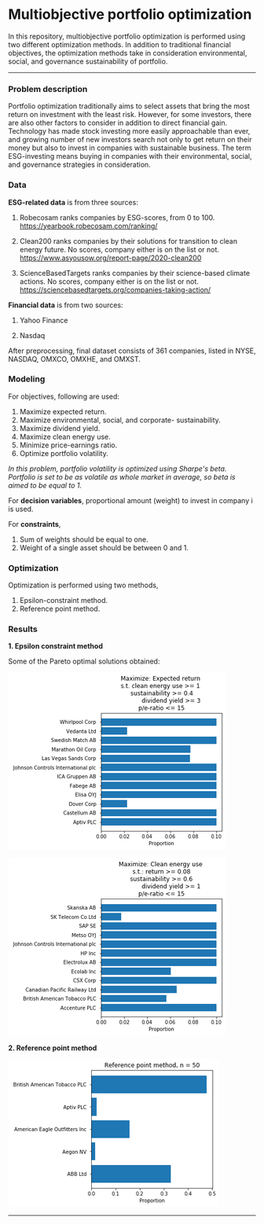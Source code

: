 # Multiobjective portfolio optimization

In this repository, multiobjective portfolio optimization is performed using two different optimization methods. In addition to traditional financial objectives, the optimization methods take in consideration environmental, social, and governance sustainability of portfolio.

----
### Problem description

Portfolio optimization traditionally aims to select assets that bring the most return on investment with the least risk. However, for some investors, there are also other factors to consider in addition to direct financial gain. Technology has made stock investing more easily approachable than ever, and growing number of new investors search not only to get return on their money but also to invest in companies with sustainable business. The term ESG-investing means buying in companies with their environmental, social, and governance strategies in consideration.

### Data

**ESG-related data** is from three sources:

1. Robecosam ranks companies by ESG-scores, from 0 to 100. https://yearbook.robecosam.com/ranking/

2. Clean200 ranks companies by their solutions for transition to clean energy future. No scores, company either is on the list or not. https://www.asyousow.org/report-page/2020-clean200

3.  ScienceBasedTargets ranks companies by their science-based climate actions. No scores, company either is on the list or not. https://sciencebasedtargets.org/companies-taking-action/

**Financial data** is from two sources:

1. Yahoo Finance

2. Nasdaq

After preprocessing, final dataset consists of 361 companies, listed in NYSE, NASDAQ, OMXCO, OMXHE, and OMXST.

### Modeling

For objectives, following are used:

1. Maximize expected return.
2. Maximize environmental, social, and corporate- sustainability.
3. Maximize dividend yield.
4. Maximize clean energy use.
5. Minimize price-earnings ratio.
6. Optimize portfolio volatility.

*In this problem, portfolio volatility is optimized using Sharpe's beta. Portfolio is set to be as volatile as whole market in average, so beta is aimed to be equal to 1.*

For **decision variables**, proportional amount (weight) to invest in company i is used.

For **constraints**, 

1. Sum of weights should be equal to one.
2. Weight of a single asset should be between 0 and 1.

### Optimization

Optimization is performed using two methods,

1. Epsilon-constraint method.
2. Reference point method.

### Results

**1. Epsilon constraint method**

Some of the Pareto optimal solutions obtained:

![Alt text](img/e_constraint_3.png?raw=true "Title")


![Alt text](img/e_constraint_4.png?raw=true "Title")

**2. Reference point method**

![Alt text](img/ref_point_2.png?raw=true "Title")

----
